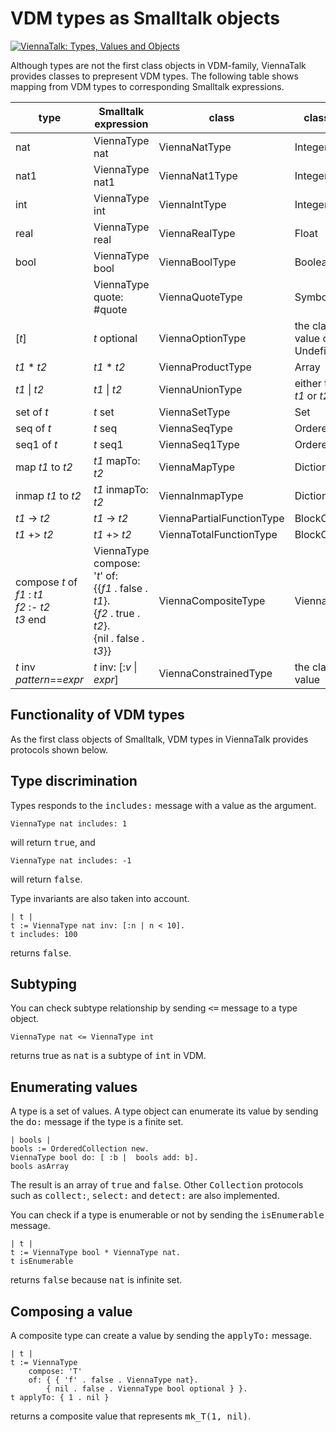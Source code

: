 # VDM types as Smalltalk objects

[![ViennaTalk: Types, Values and Objects](http://img.youtube.com/vi/anZoWeA5vd0/1.jpg)](http://www.youtube.com/watch?v=anZoWeA5vd0)

Although types are not the first class objects in VDM-family, ViennaTalk provides classes to prepresent VDM types.
The following table shows mapping from VDM types to corresponding Smalltalk expressions.

type | Smalltalk expression | class | class of value
---|---|---|---
nat | ViennaType nat | ViennaNatType | Integer
nat1 | ViennaType nat1 | ViennaNat1Type | Integer
int | ViennaType int | ViennaIntType | Integer
real | ViennaType real | ViennaRealType | Float
bool | ViennaType bool | ViennaBoolType | Boolean
<quote> | ViennaType quote: #quote | ViennaQuoteType | Symbol
[*t*] | *t* optional | ViennaOptionType | the class of *t*'s value or UndefinedObject
*t1* * *t2* | *t1* * *t2* | ViennaProductType | Array
*t1* \| *t2* | *t1* \| *t2* | ViennaUnionType | either the class of *t1* or *t2*'s value
set of *t* | *t* set | ViennaSetType | Set
seq of *t* | *t* seq | ViennaSeqType | OrderedCollection
seq1 of *t* | *t* seq1 | ViennaSeq1Type | OrderedCollection
map *t1* to *t2* | *t1* mapTo: *t2* | ViennaMapType | Dictionary
inmap *t1* to *t2* |*t1* inmapTo: *t2* | ViennaInmapType | Dictionary
*t1* -> *t2* | *t1* -> *t2* | ViennaPartialFunctionType | BlockClosure
*t1* +> *t2* | *t1* +> *t2* | ViennaTotalFunctionType | BlockClosure
compose *t* of <br> *f1* : *t1* <br> *f2* :- *t2* <br> *t3* end | ViennaType compose: '*t*' of: <br>\{\{*f1* . false . *t1*\}.<br>\{*f2* . true . *t2*\}.<br>\{nil . false . *t3*\}\}| ViennaCompositeType | ViennaComposite
*t* inv *pattern*==*expr* | *t* inv: [:*v* \| *expr*] | ViennaConstrainedType | the class of *t*'s value

## Functionality of VDM types

As the first class objects of Smalltalk, VDM types in ViennaTalk provides protocols shown below.

## Type discrimination

Types responds to the <tt>includes:</tt> message with a value as the argument.

```
ViennaType nat includes: 1
```

will return <tt>true</tt>, and

```
ViennaType nat includes: -1
```

will return <tt>false</tt>.

Type invariants are also taken into account.

```
| t |
t := ViennaType nat inv: [:n | n < 10].
t includes: 100
```

returns <tt>false</tt>.

## Subtyping

You can check subtype relationship by sending <tt><=</tt> message to a type object.

```
ViennaType nat <= ViennaType int
```

returns true as <tt>nat</tt> is a subtype of <tt>int</tt> in VDM.

## Enumerating values

A type is a set of values. A type object can enumerate its value by sending the <tt>do:</tt> message if the type is a finite set.

```
| bools |
bools := OrderedCollection new.
ViennaType bool do: [ :b |  bools add: b].
bools asArray
```

The result is an array of <tt>true</tt> and <tt>false</tt>.
Other <tt>Collection</tt> protocols such as <tt>collect:</tt>, <tt>select:</tt> and <tt>detect:</tt> are also implemented.

You can check if a type is enumerable or not by sending the <tt>isEnumerable</tt> message.

```
| t |
t := ViennaType bool * ViennaType nat.
t isEnumerable
```

returns <tt>false</tt> because <tt>nat</tt> is infinite set.

## Composing a value

A composite type can create a value by sending the <tt>applyTo:</tt> message.

```
| t |
t := ViennaType
	compose: 'T' 
	of: { { 'f' . false . ViennaType nat}. 
		{ nil . false . ViennaType bool optional } }.
t applyTo: { 1 . nil }
```

returns a composite value that represents <tt>mk_T(1, nil)</tt>.
